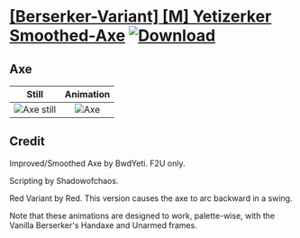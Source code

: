 # [\[Berserker-Variant\] \[M\] Yetizerker Smoothed-Axe](./) [![Download](https://img.shields.io/badge/Download--red?style=social&logo=github)](https://minhaskamal.github.io/DownGit/#/home?url=https://github.com/Klokinator/FE-Repo/tree/main/Battle%20Animations%2FInfantry%20-%20(Axe)%20Brigs%2C%20Pirates%2C%20Zerkers%2F%5BBerserker-Variant%5D%20%5BM%5D%20Yetizerker%20Smoothed-Axe%2F3.%20Axe%20(Red%20Variant))

## Axe

| Still | Animation |
| :---: | :-------: |
| ![Axe still](./Axe_000.png) | ![Axe](./Axe.gif) |

## Credit

Improved/Smoothed Axe by BwdYeti. F2U only.

Scripting by Shadowofchaos.

Red Variant by Red. This version causes the axe to arc backward in a swing.

Note that these animations are designed to work, palette-wise, with the Vanilla Berserker's Handaxe and Unarmed frames.

